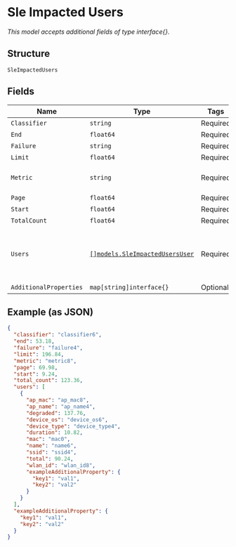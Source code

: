 
# Sle Impacted Users

*This model accepts additional fields of type interface{}.*

## Structure

`SleImpactedUsers`

## Fields

| Name | Type | Tags | Description |
|  --- | --- | --- | --- |
| `Classifier` | `string` | Required | - |
| `End` | `float64` | Required | - |
| `Failure` | `string` | Required | - |
| `Limit` | `float64` | Required | - |
| `Metric` | `string` | Required | **Constraints**: *Minimum Length*: `1` |
| `Page` | `float64` | Required | - |
| `Start` | `float64` | Required | - |
| `TotalCount` | `float64` | Required | - |
| `Users` | [`[]models.SleImpactedUsersUser`](../../doc/models/sle-impacted-users-user.md) | Required | **Constraints**: *Minimum Items*: `1`, *Unique Items Required* |
| `AdditionalProperties` | `map[string]interface{}` | Optional | - |

## Example (as JSON)

```json
{
  "classifier": "classifier6",
  "end": 53.18,
  "failure": "failure4",
  "limit": 196.84,
  "metric": "metric8",
  "page": 69.98,
  "start": 9.24,
  "total_count": 123.36,
  "users": [
    {
      "ap_mac": "ap_mac8",
      "ap_name": "ap_name4",
      "degraded": 137.76,
      "device_os": "device_os6",
      "device_type": "device_type4",
      "duration": 10.82,
      "mac": "mac0",
      "name": "name6",
      "ssid": "ssid4",
      "total": 90.24,
      "wlan_id": "wlan_id8",
      "exampleAdditionalProperty": {
        "key1": "val1",
        "key2": "val2"
      }
    }
  ],
  "exampleAdditionalProperty": {
    "key1": "val1",
    "key2": "val2"
  }
}
```

